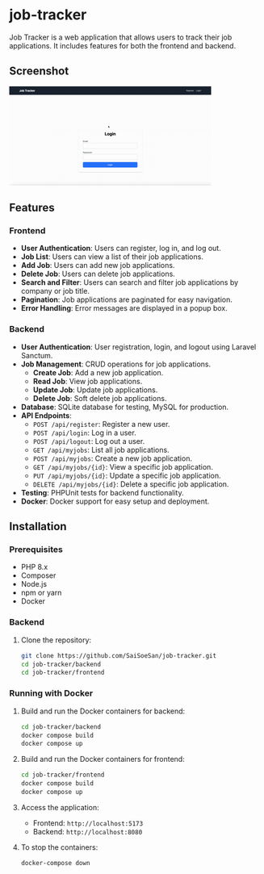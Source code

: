 # job-tracker

Job Tracker is a web application that allows users to track their job applications. It includes features for both the frontend and backend.

## Screenshot

![](https://github.com/SaiSoeSan/job-tracker/blob/main/screenshot/demo.gif)

## Features

### Frontend

- **User Authentication**: Users can register, log in, and log out.
- **Job List**: Users can view a list of their job applications.
- **Add Job**: Users can add new job applications.
- **Delete Job**: Users can delete job applications.
- **Search and Filter**: Users can search and filter job applications by company or job title.
- **Pagination**: Job applications are paginated for easy navigation.
- **Error Handling**: Error messages are displayed in a popup box.

### Backend

- **User Authentication**: User registration, login, and logout using Laravel Sanctum.
- **Job Management**: CRUD operations for job applications.
  - **Create Job**: Add a new job application.
  - **Read Job**: View job applications.
  - **Update Job**: Update job applications.
  - **Delete Job**: Soft delete job applications.
- **Database**: SQLite database for testing, MySQL for production.
- **API Endpoints**:
  - `POST /api/register`: Register a new user.
  - `POST /api/login`: Log in a user.
  - `POST /api/logout`: Log out a user.
  - `GET /api/myjobs`: List all job applications.
  - `POST /api/myjobs`: Create a new job application.
  - `GET /api/myjobs/{id}`: View a specific job application.
  - `PUT /api/myjobs/{id}`: Update a specific job application.
  - `DELETE /api/myjobs/{id}`: Delete a specific job application.
- **Testing**: PHPUnit tests for backend functionality.
- **Docker**: Docker support for easy setup and deployment.

## Installation

### Prerequisites

- PHP 8.x
- Composer
- Node.js
- npm or yarn
- Docker

### Backend

1. Clone the repository:
   ```sh
   git clone https://github.com/SaiSoeSan/job-tracker.git
   cd job-tracker/backend
   cd job-tracker/frontend
   ```

### Running with Docker

1. Build and run the Docker containers for backend:

   ```sh
   cd job-tracker/backend
   docker compose build
   docker compose up
   ```

2. Build and run the Docker containers for frontend:

   ```sh
   cd job-tracker/frontend
   docker compose build
   docker compose up
   ```

3. Access the application:

   - Frontend: `http://localhost:5173`
   - Backend: `http://localhost:8080`

4. To stop the containers:
   ```sh
   docker-compose down
   ```
